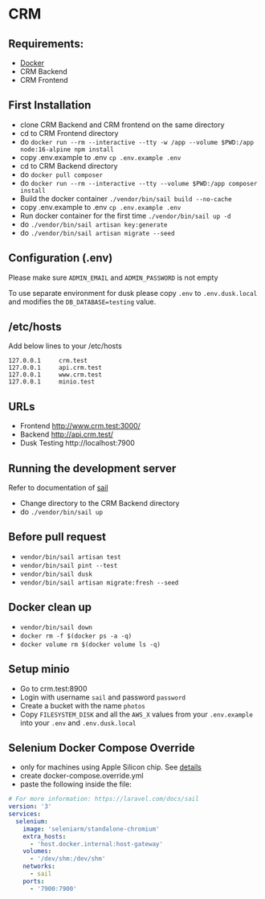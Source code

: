# CRM

## Requirements:
 - [Docker](https://www.docker.com/) 
 - CRM Backend
 - CRM Frontend

## First Installation
- clone CRM Backend and CRM frontend on the same directory
- cd to CRM Frontend directory
- do `docker run --rm --interactive --tty -w /app --volume $PWD:/app node:16-alpine npm install`
- copy .env.example to .env `cp .env.example .env`
- cd to CRM Backend directory
- do `docker pull composer` 
- do `docker run --rm --interactive --tty --volume $PWD:/app composer install`
- Build the docker container `./vendor/bin/sail build --no-cache`
- copy .env.example to .env `cp .env.example .env`
- Run docker container for the first time `./vendor/bin/sail up -d`
- do `./vendor/bin/sail artisan key:generate`
- do `./vendor/bin/sail artisan migrate --seed`

## Configuration (.env)
Please make sure `ADMIN_EMAIL` and `ADMIN_PASSWORD` is not empty

To use separate environment for dusk please copy `.env` to `.env.dusk.local` and modifies the `DB_DATABASE=testing` value.

## /etc/hosts
Add below lines to your /etc/hosts
```
127.0.0.1     crm.test
127.0.0.1     api.crm.test
127.0.0.1     www.crm.test
127.0.0.1     minio.test
```

## URLs
- Frontend http://www.crm.test:3000/
- Backend http://api.crm.test/
- Dusk Testing http://localhost:7900

## Running the development server
Refer to documentation of [sail](https://laravel.com/docs/9.x/sail)

- Change directory to the CRM Backend directory
- do `./vendor/bin/sail up`

## Before pull request
- `vendor/bin/sail artisan test`
- `vendor/bin/sail pint --test`
- `vendor/bin/sail dusk`
- `vendor/bin/sail artisan migrate:fresh --seed`

## Docker clean up
- `vendor/bin/sail down`
- `docker rm -f $(docker ps -a -q)`
- `docker volume rm $(docker volume ls -q)`

## Setup minio
- Go to crm.test:8900
- Login with username `sail` and password `password`
- Create a bucket with the name `photos`
- Copy `FILESYSTEM_DISK` and all the `AWS_X` values from your `.env.example` into your `.env` and `.env.dusk.local`

## Selenium Docker Compose Override
- only for machines using Apple Silicon chip. See [details](https://laravel.com/docs/9.x/sail#selenium-on-apple-silicon)
- create docker-compose.override.yml
- paste the following inside the file:
```yaml
# For more information: https://laravel.com/docs/sail
version: '3'
services:
  selenium:
    image: 'seleniarm/standalone-chromium'
    extra_hosts:
      - 'host.docker.internal:host-gateway'
    volumes:
      - '/dev/shm:/dev/shm'
    networks:
      - sail
    ports:
      - '7900:7900'
```
